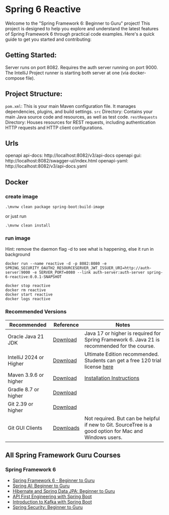 # Spring 6 Reactive
Welcome to the "Spring Framework 6: Beginner to Guru" project! This project is designed to help you explore and understand the latest features of Spring Framework 6 through practical code examples. 
Here's a quick guide to get you started and contributing:

## Getting Started:
Server runs on port 8082. Requires the auth server running on port 9000.
The IntelliJ Project runner is starting both server at one (via docker-compose file).

## Project Structure:
`pom.xml`: This is your main Maven configuration file. It manages dependencies, plugins, and build settings.
`src` Directory: Contains your main Java source code and resources, as well as test code.
`restRequests` Directory: Houses resources for REST requests, including authentication HTTP requests and HTTP client configurations.

## Urls

openapi api-docs: http://localhost:8082/v3/api-docs
openapi gui: http://localhost:8082/swagger-ui/index.html
openapi-yaml: http://localhost:8082/v3/api-docs.yaml

## Docker

### create image
```shell
.\mvnw clean package spring-boot:build-image
```
or just run
```shell
.\mvnw clean install
```

### run image

Hint: remove the daemon flag -d to see what is happening, else it run in background

```shell
docker run --name reactive -d -p 8082:8080 -e SPRING_SECURITY_OAUTH2_RESOURCESERVER_JWT_ISSUER_URI=http://auth-server:9000 -e SERVER_PORT=8080 --link auth-server:auth-server spring-6-reactive:0.0.1-SNAPSHOT
 
docker stop reactive
docker rm reactive
docker start reactive
docker logs reactive
```

### Recommended Versions
| Recommended             | Reference                                                                                                                                                     | Notes                                                                                                                                                                                                                  |
|-------------------------|---------------------------------------------------------------------------------------------------------------------------------------------------------------|------------------------------------------------------------------------------------------------------------------------------------------------------------------------------------------------------------------------|
| Oracle Java 21 JDK      | [Download](https://www.oracle.com/java/technologies/downloads/#java21) | Java 17 or higher is required for Spring Framework 6. Java 21 is recommended for the course.                                                                                                                           |
| IntelliJ 2024 or Higher | [Download](https://www.jetbrains.com/idea/download/)                                                                                                          | Ultimate Edition recommended. Students can get a free 120 trial license [here](https://github.com/springframeworkguru/spring5webapp/wiki/Which-IDE-to-Use%3F#how-do-i-get-the-free-120-day-trial-to-intellij-ultimate) |
| Maven 3.9.6 or higher   | [Download](https://maven.apache.org/download.cgi)                                                                                                             | [Installation Instructions](https://maven.apache.org/install.html)                                                                                                                                                     |
| Gradle 8.7 or higher    | [Download](https://gradle.org/install/)                                                                                                                       |                                                                                                                                                                     |
| Git 2.39 or higher      | [Download](https://git-scm.com/downloads)                                                                                                                     |                                                                                                                                                                                                                        | 
| Git GUI Clients         | [Downloads](https://git-scm.com/downloads/guis)                                                                                                               | Not required. But can be helpful if new to Git. SourceTree is a good option for Mac and Windows users.                                                                                                                 |

## All Spring Framework Guru Courses
### Spring Framework 6
* [Spring Framework 6 - Beginner to Guru](https://www.udemy.com/course/spring-framework-6-beginner-to-guru/?referralCode=2BD0B7B7B6B511D699A9)
* [Spring AI: Beginner to Guru](https://www.udemy.com/course/spring-ai-beginner-to-guru/?referralCode=EF8DB31C723FFC8E2751)
* [Hibernate and Spring Data JPA: Beginner to Guru](https://www.udemy.com/course/hibernate-and-spring-data-jpa-beginner-to-guru/?referralCode=251C4C865302C7B1BB8F)
* [API First Engineering with Spring Boot](https://www.udemy.com/course/api-first-engineering-with-spring-boot/?referralCode=C6DAEE7338215A2CF276)
* [Introduction to Kafka with Spring Boot](https://www.udemy.com/course/introduction-to-kafka-with-spring-boot/?referralCode=15118530CA63AD1AF16D)
* [Spring Security: Beginner to Guru](https://www.udemy.com/course/spring-security-core-beginner-to-guru/?referralCode=306F288EB78688C0F3BC)
